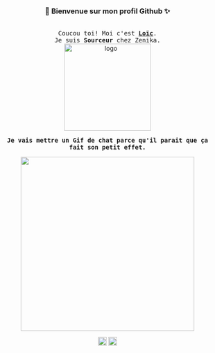 ###                                    <p align="center">💫 Bienvenue sur mon profil Github ✨ </p>


<p align="center">
  <br />
  <samp>
    Coucou toi! 
    Moi c'est <b><a rel="nofollow noopener noreferrer" target="_blank" href="https://www.linkedin.com/in/loiclengrand/">Loïc</a></b>.
    <br>Je suis  <b>Sourceur</b> chez Zenika. <br>
  </samp>
  <img src="https://user-images.githubusercontent.com/5713670/87202985-820dcb80-c2b6-11ea-9f56-7ec461c497c3.gif" alt="logo" width="200"/>
</p>

<p align="center"> <samp> <b>  Je vais mettre un Gif de chat parce qu'il parait que ça fait son petit effet. </b></samp> </p>

<p align="center">
<img src="https://media.giphy.com/media/vFKqnCdLPNOKc/giphy.gif" width="400" height="400" /> </p>

<p align="center">
<a href="https://twitter.com/LoicLengrand" target="blank"><img align="center" src="https://cdn.jsdelivr.net/npm/simple-icons@3.0.1/icons/twitter.svg" alt="https://twitter.com/LoicLengrand" height="20" width="20" /></a>
<a href="https://www.linkedin.com/in/loiclengrand/" target="blank"><img align="center" src="https://cdn.jsdelivr.net/npm/simple-icons@3.0.1/icons/linkedin.svg" alt="https://www.linkedin.com/in/loiclengrand/" height="20" width="20" /></a>
</p>
